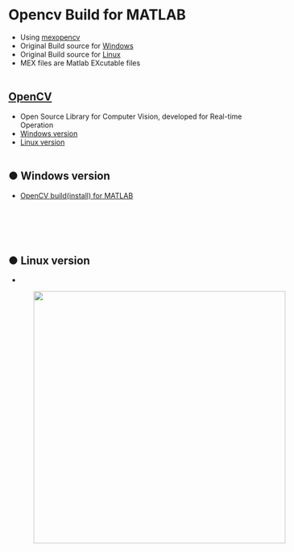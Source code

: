 # Opencv Build for MATLAB
+ Using [mexopencv](https://kyamagu.github.io/mexopencv/)
+ Original Build source for [Windows](https://github.com/kyamagu/mexopencv/wiki/Installation-%28Windows%2C-MATLAB%2C-OpenCV-3%29)
+ Original Build source for [Linux](https://github.com/kyamagu/mexopencv/wiki/Installation-(Linux,-MATLAB,-OpenCV-3))
+ MEX files are Matlab EXcutable files
</br></br>

## [OpenCV](https://opencv.org/)
+ Open Source Library for Computer Vision, developed for Real-time Operation<br>
+ [Windows version](#-windows-version)
+ [Linux version](#-linux-version)
<br><br>
## ● Windows version
+ [OpenCV build(install) for MATLAB]()
<br>

</br></br>

## ● Linux version
+ 

<p align="left">
<img src="" width="500" hspace="50"/>
</p>
